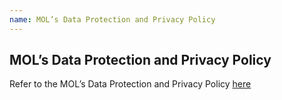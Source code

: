 ```yaml
---
name: MOL’s Data Protection and Privacy Policy
---
```


## MOL’s Data Protection and Privacy Policy

Refer to the MOL’s Data Protection and Privacy Policy [here](http://emarineonline.com)
